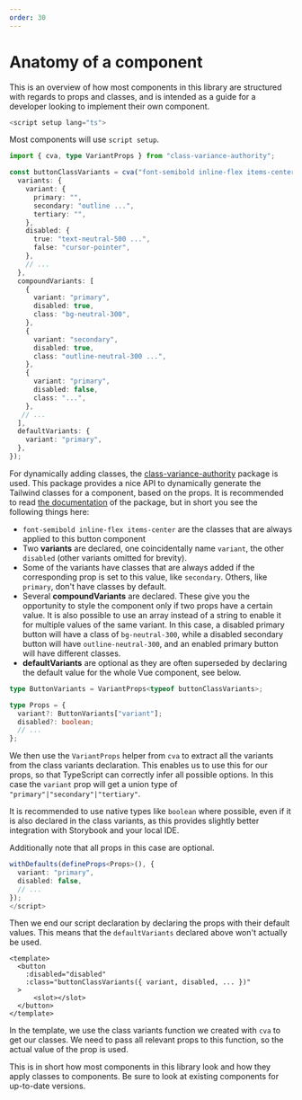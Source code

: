 ```yaml
---
order: 30
---
```

# Anatomy of a component
This is an overview of how most components in this library are structured with regards to props and classes, and is intended as a guide for a developer looking to implement their own component.

```ts
<script setup lang="ts">
```
Most components will use `script setup`.

```ts
import { cva, type VariantProps } from "class-variance-authority";

const buttonClassVariants = cva("font-semibold inline-flex items-center", {
  variants: {
    variant: {
      primary: "",
      secondary: "outline ...",
      tertiary: "",
    },
    disabled: {
      true: "text-neutral-500 ...",
      false: "cursor-pointer",
    },
    // ...
  },
  compoundVariants: [
    {
      variant: "primary",
      disabled: true,
      class: "bg-neutral-300",
    },
    {
      variant: "secondary",
      disabled: true,
      class: "outline-neutral-300 ...",
    },
    {
      variant: "primary",
      disabled: false,
      class: "...",
    },
   // ...
  ],
  defaultVariants: {
    variant: "primary",
  },
});
```
For dynamically adding classes, the [class-variance-authority](https://github.com/joe-bell/cva) package is used. This package provides a nice API to dynamically generate the Tailwind classes for a component, based on the props. It is recommended to read [the documentation](https://cva.style/docs) of the package, but in short you see the following things here:

- `font-semibold inline-flex items-center` are the classes that are always applied to this button component
- Two **variants** are declared, one coincidentally name `variant`, the other `disabled` (other variants omitted for brevity).
- Some of the variants have classes that are always added if the corresponding prop is set to this value, like `secondary`. Others, like `primary`, don't have classes by default.
- Several **compoundVariants** are declared. These give you the opportunity to style the component only if two props have a certain value. It is also possible to use an array instead of a string to enable it for multiple values of the same variant. In this case, a disabled primary button will have a class of `bg-neutral-300`, while a disabled secondary button will have `outline-neutral-300`, and an enabled primary button will have different classes.
- **defaultVariants** are optional as they are often superseded by declaring the default value for the whole Vue component, see below.

```ts
type ButtonVariants = VariantProps<typeof buttonClassVariants>;

type Props = {
  variant?: ButtonVariants["variant"];
  disabled?: boolean;
  // ...
};
```

We then use the `VariantProps` helper from `cva` to extract all the variants from the class variants declaration. This enables us to use this for our props, so that TypeScript can correctly infer all possible options. In this case the `variant` prop will get a union type of `"primary"|"secondary"|"tertiary"`.

It is recommended to use native types like `boolean` where possible, even if it is also declared in the class variants, as this provides slightly better integration with Storybook and your local IDE.

Additionally note that all props in this case are optional.

```ts
withDefaults(defineProps<Props>(), {
  variant: "primary",
  disabled: false,
  // ...
});
</script>
```

Then we end our script declaration by declaring the props with their default values. This means that the `defaultVariants` declared above won't actually be used.

```vue
<template>
  <button
    :disabled="disabled"
    :class="buttonClassVariants({ variant, disabled, ... })"
  >
      <slot></slot>
  </button>
</template>
```

In the template, we use the class variants function we created with `cva` to get our classes. We need to pass all relevant props to this function, so the actual value of the prop is used.

This is in short how most components in this library look and how they apply classes to components. Be sure to look at existing components for up-to-date versions.
